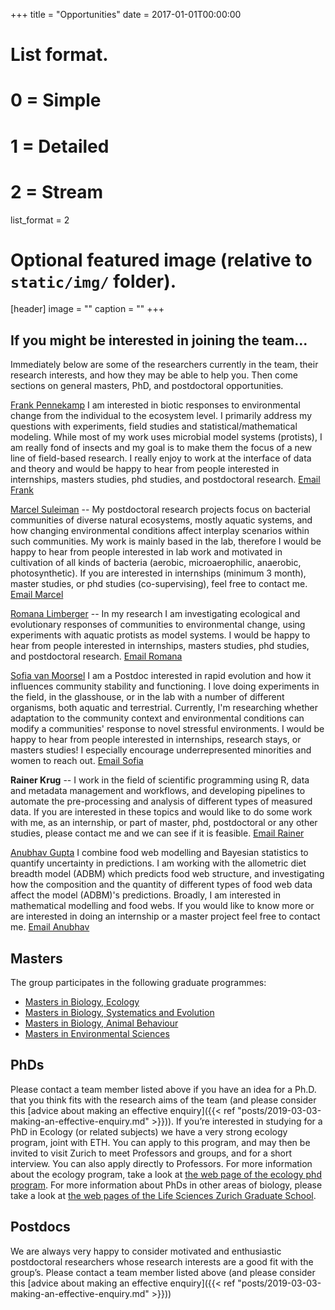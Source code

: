 +++
title = "Opportunities"
date = 2017-01-01T00:00:00

# List format.
#   0 = Simple
#   1 = Detailed
#   2 = Stream
list_format = 2

# Optional featured image (relative to `static/img/` folder).
[header]
image = ""
caption = ""
+++


## If you might be interested in joining the team...

Immediately below are some of the researchers currently in the team, their research interests, and how they may be able to help you. Then come sections on general masters, PhD, and postdoctoral opportunities.

[Frank Pennekamp](https://frank-pennekamp.info)  I am interested in biotic responses to environmental change from the individual to the ecosystem level. I primarily address my questions with experiments, field studies and statistical/mathematical modeling. While most of my work uses microbial model systems (protists), I am really fond of insects and my goal is to make them the focus of a new line of field-based research. I really enjoy to work at the interface of data and theory and would be happy to hear from people interested in internships, masters studies, phd studies, and postdoctoral research.  [Email Frank](mailto:frank.pennekamp@ieu.uzh.ch)

[Marcel Suleiman](https://www.ieu.uzh.ch/en/staff/member/suleiman_marcel.html) --  My postdoctoral research projects focus on bacterial communities of diverse natural ecosystems, mostly aquatic systems, and how changing environmental conditions affect interplay scenarios within such communities. My work is mainly based in the lab, therefore I would be happy to hear from people interested in lab work and motivated in cultivation of all kinds of bacteria (aerobic, microaerophilic, anaerobic, photosynthetic). If you are interested in internships (minimum 3 month), master studies, or phd studies (co-supervising), feel free to contact me. [Email Marcel](mailto:marcel.suleiman@ieu.uzh.ch)

[Romana Limberger](https://www.uibk.ac.at/limno/personnel/limberger/) -- In my research I am investigating ecological and evolutionary responses of communities to environmental change, using experiments with aquatic protists as model systems. I would be happy to hear from people interested in internships, masters studies, phd studies, and postdoctoral research. [Email Romana](mailto:romana.limberger@uibk.ac.at)

[Sofia van Moorsel](https://www.sofiavanmoorsel.com)  I am a Postdoc interested in rapid evolution and how it influences community stability and functioning. I love doing experiments in the field, in the glasshouse, or in the lab with a number of different organisms, both aquatic and terrestrial. Currently, I'm researching whether adaptation to the community context and environmental conditions can modify a communities' response to novel stressful environments. I would be happy to hear from people interested in internships, research stays, or masters studies! I especially encourage underrepresented minorities and women to reach out. [Email Sofia](mailto:sofia.vanmoorsel@ieu.uzh.ch)

**Rainer Krug** -- I work in the field of scientific programming using R, data and metadata management and workflows, and developing pipelines to automate the pre-processing and analysis of different types of measured data. If you are interested in these topics and would like to do some work with me, as an internship, or part of master, phd, postdoctoral or any other studies, please contact me and we can see if it is feasible. [Email Rainer](mailto:Rainer.Krug@ieu.uzh.ch)

[Anubhav Gupta](https://sites.google.com/view/anubhavgupta) I combine food web modelling and Bayesian statistics to quantify uncertainty in predictions. I am working with the allometric diet breadth model (ADBM) which predicts food web structure, and investigating how the composition and the quantity of different types of food web data affect the model (ADBM)'s predictions. Broadly, I am interested in mathematical modelling and food webs. If you would like to know more or are interested in doing an internship or a master project feel free to contact me. [Email Anubhav](mailto:anubhav.gupta@ieu.uzh.ch)


## Masters

The group participates in the following graduate programmes:

* [Masters in Biology, Ecology](https://www.biologie.uzh.ch/de/Studium/Masterstudium/MasterStudies/Ecology.html)
* [Masters in Biology, Systematics and Evolution](https://www.biologie.uzh.ch/de/Studium/Masterstudium/MasterStudies/SystematicsEvolution.html)
* [Masters in Biology, Animal Behaviour](https://www.biologie.uzh.ch/de/Studium/Masterstudium/MasterStudies/AnimalBehaviour.html)
* [Masters in Environmental Sciences](https://www.ieu.uzh.ch/en/teaching/envsci/master.html)

## PhDs

Please contact a team member listed above if you have an idea for a Ph.D. that you think fits with the research aims of the team (and please consider this [advice about making an effective enquiry]({{< ref "posts/2019-03-03-making-an-effective-enquiry.md" >}})).
If you’re interested in studying for a PhD in Ecology (or related subjects) we have a very strong ecology program, joint with ETH. You can apply to this program, and may then be invited to visit Zurich to meet Professors and groups, and for a short interview. You can also apply directly to Professors. For more information about the ecology program, take a look at [the web page of the ecology phd program](https://www.ieu.uzh.ch/en/teaching/phd/graduate.html). For more information about PhDs in other areas of biology, please take a look at [the web pages of the Life Sciences Zurich Graduate School](https://www.lifescience-graduateschool.uzh.ch/en.html).

## Postdocs

We are always very happy to consider motivated and enthusiastic postdoctoral researchers whose research interests are a good fit with the group’s. Please contact a team member listed above (and please consider this [advice about making an effective enquiry]({{< ref "posts/2019-03-03-making-an-effective-enquiry.md" >}}))




